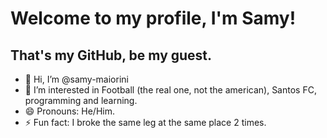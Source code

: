 <h1> Welcome to my profile, I'm Samy!</h1>
<h2>That's my GitHub, be my guest.</h2>

- 👋 Hi, I’m @samy-maiorini
- 👀 I’m interested in Football (the real one, not the american), Santos FC, programming and learning.
- 😄 Pronouns: He/Him.
- ⚡ Fun fact: I broke the same leg at the same place 2 times.

<!---
samy-maiorini/samy-maiorini is a ✨ special ✨ repository because its `README.md` (this file) appears on your GitHub profile.
You can click the Preview link to take a look at your changes.
--->
